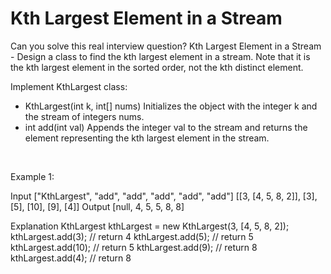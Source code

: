 # Kth Largest Element in a Stream

Can you solve this real interview question? Kth Largest Element in a Stream - Design a class to find the kth largest element in a stream. Note that it is the kth largest element in the sorted order, not the kth distinct element.

Implement KthLargest class:

 * KthLargest(int k, int[] nums) Initializes the object with the integer k and the stream of integers nums.
 * int add(int val) Appends the integer val to the stream and returns the element representing the kth largest element in the stream.

 

Example 1:


Input
["KthLargest", "add", "add", "add", "add", "add"]
[[3, [4, 5, 8, 2]], [3], [5], [10], [9], [4]]
Output
[null, 4, 5, 5, 8, 8]

Explanation
KthLargest kthLargest = new KthLargest(3, [4, 5, 8, 2]);
kthLargest.add(3);   // return 4
kthLargest.add(5);   // return 5
kthLargest.add(10);  // return 5
kthLargest.add(9);   // return 8
kthLargest.add(4);   // return 8